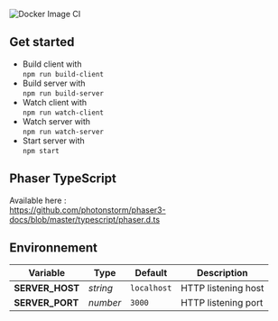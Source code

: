 ![Docker Image CI](https://github.com/ppenelon/TeeIO/workflows/Docker%20Image%20CI/badge.svg)

## Get started
* Build client with   
    `npm run build-client`
* Build server with   
    `npm run build-server`
* Watch client with   
    `npm run watch-client`
* Watch server with   
    `npm run watch-server`
* Start server with   
    `npm start`

## Phaser TypeScript
Available here :   
https://github.com/photonstorm/phaser3-docs/blob/master/typescript/phaser.d.ts   

## Environnement
| Variable        | Type     | Default     | Description         |
|-----------------|----------|-------------|---------------------|
| **SERVER_HOST** | *string* | `localhost` | HTTP listening host |
| **SERVER_PORT** | *number* | `3000`      | HTTP listening port |
